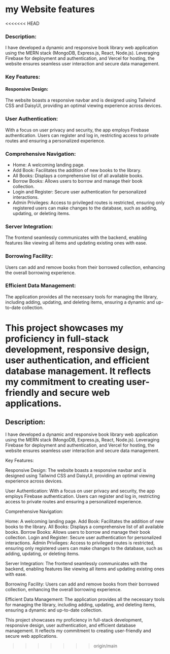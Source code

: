 # my Website features
<<<<<<< HEAD
 ### Description:

I have developed a dynamic and responsive book library web application using the MERN stack (MongoDB, Express.js, React, Node.js). Leveraging Firebase for deployment and authentication, and Vercel for hosting, the website ensures seamless user interaction and secure data management.

### Key Features:

#### Responsive Design: 
The website boasts a responsive navbar and is designed using Tailwind CSS and DaisyUI, providing an optimal viewing experience across devices.

### User Authentication: 
With a focus on user privacy and security, the app employs Firebase authentication. Users can register and log in, restricting access to private routes and ensuring a personalized experience.

### Comprehensive Navigation:

  * Home: A welcoming landing page.
  * Add Book: Facilitates the addition of new books to the library.
  * All Books: Displays a comprehensive list of all available books.
  * Borrow Books: Allows users to borrow and manage their book collection.
  * Login and Register: Secure user authentication for personalized interactions.
  * Admin Privileges: Access to privileged routes is restricted, ensuring only registered users can make changes to the database, such as adding, updating, or deleting items.

### Server Integration: 
  The frontend seamlessly communicates with the backend, enabling features like viewing all items and updating existing ones with ease.

### Borrowing Facility: 
  Users can add and remove books from their borrowed collection, enhancing the overall borrowing experience.

### Efficient Data Management: 
  The application provides all the necessary tools for managing the library, including adding, updating, and deleting items, ensuring a dynamic and up-to-date collection.

This project showcases my proficiency in full-stack development, responsive design, user authentication, and efficient database management. It reflects my commitment to creating user-friendly and secure web applications.
=======
## Description:

I have developed a dynamic and responsive book library web application using the MERN stack (MongoDB, Express.js, React, Node.js). Leveraging Firebase for deployment and authentication, and Vercel for hosting, the website ensures seamless user interaction and secure data management.

Key Features:

Responsive Design: The website boasts a responsive navbar and is designed using Tailwind CSS and DaisyUI, providing an optimal viewing experience across devices.

User Authentication: With a focus on user privacy and security, the app employs Firebase authentication. Users can register and log in, restricting access to private routes and ensuring a personalized experience.

Comprehensive Navigation:

Home: A welcoming landing page.
Add Book: Facilitates the addition of new books to the library.
All Books: Displays a comprehensive list of all available books.
Borrow Books: Allows users to borrow and manage their book collection.
Login and Register: Secure user authentication for personalized interactions.
Admin Privileges: Access to privileged routes is restricted, ensuring only registered users can make changes to the database, such as adding, updating, or deleting items.

Server Integration: The frontend seamlessly communicates with the backend, enabling features like viewing all items and updating existing ones with ease.

Borrowing Facility: Users can add and remove books from their borrowed collection, enhancing the overall borrowing experience.

Efficient Data Management: The application provides all the necessary tools for managing the library, including adding, updating, and deleting items, ensuring a dynamic and up-to-date collection.

This project showcases my proficiency in full-stack development, responsive design, user authentication, and efficient database management. It reflects my commitment to creating user-friendly and secure web applications.

    
>>>>>>> origin/main
